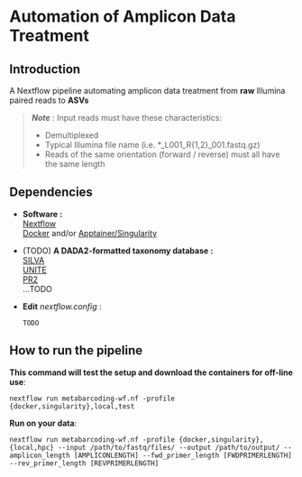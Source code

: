 # Automation of Amplicon Data Treatment
## Introduction
A Nextflow pipeline automating amplicon data treatment from __raw__ Illumina paired reads to __ASVs__
> *__Note__* : Input reads must have these characteristics:
> - Demultiplexed
> - Typical Illumina file name (i.e. \*_L001_R{1,2}_001.fastq.gz)  
> - Reads of the same orientation (forward / reverse) must all have the same length

## Dependencies
- __Software :__  
  [Nextflow](https://www.nextflow.io/)  
  [Docker](https://www.docker.com/) and/or [Apptainer/Singularity](https://apptainer.org/)  

- (TODO) __A DADA2-formatted taxonomy database :__  
[SILVA]()  
[UNITE]()  
[PR2]()  
...TODO
- __Edit__ *nextflow.config* :  
  ```
  TODO    
  ```
## How to run the pipeline
__This command will test the setup and download the containers for off-line use__:  
```
nextflow run metabarcoding-wf.nf -profile {docker,singularity},local,test
```
__Run on your data__:  
```
nextflow run metabarcoding-wf.nf -profile {docker,singularity},{local,hpc} --input /path/to/fastq/files/ --output /path/to/output/ --amplicon_length [AMPLICONLENGTH] --fwd_primer_length [FWDPRIMERLENGTH] --rev_primer_length [REVPRIMERLENGTH]
```
